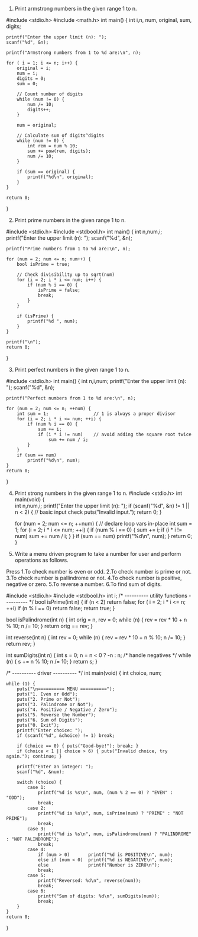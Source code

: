 1. Print armstrong numbers in the given range 1 to n.

#include <stdio.h>
#include <math.h>
int main() {
    int i,n, num, original, sum, digits;

    printf("Enter the upper limit (n): ");
    scanf("%d", &n);

    printf("Armstrong numbers from 1 to %d are:\n", n);

    for ( i = 1; i <= n; i++) {
        original = i;
        num = i;
        digits = 0;
        sum = 0;

        // Count number of digits
        while (num != 0) {
            num /= 10;
            digits++;
        }

        num = original;

        // Calculate sum of digits^digits
        while (num != 0) {
            int rem = num % 10;
            sum += pow(rem, digits);
            num /= 10;
        }

        if (sum == original) {
            printf("%d\n", original);
        }
    }

    return 0;
}


2. Print prime numbers in the given range 1 to n.

#include <stdio.h>
#include <stdbool.h>
int main() {
    int n,num,i;
    printf("Enter the upper limit (n): ");
    scanf("%d", &n);

    printf("Prime numbers from 1 to %d are:\n", n);

    for (num = 2; num <= n; num++) {
        bool isPrime = true;

        // Check divisibility up to sqrt(num)
        for (i = 2; i * i <= num; i++) {
            if (num % i == 0) {
                isPrime = false;
                break;
            }
        }

        if (isPrime) {
            printf("%d ", num);
        }
    }

    printf("\n");
    return 0;
}


3. Print perfect numbers in the given range 1 to n.

#include <stdio.h>
int main() {
    int n,i,num;
    printf("Enter the upper limit (n): ");
    scanf("%d", &n);

    printf("Perfect numbers from 1 to %d are:\n", n);

    for (num = 2; num <= n; ++num) {
        int sum = 1;                 // 1 is always a proper divisor
        for (i = 2; i * i <= num; ++i) {
            if (num % i == 0) {
                sum += i;
                if (i * i != num)    // avoid adding the square root twice
                    sum += num / i;
            }
        }
        if (sum == num)
            printf("%d\n", num);
    }
    return 0;
}


4. Print strong numbers in the given range 1 to n.
#include <stdio.h>
int main(void) {               
    int n,num,i;
    printf("Enter the upper limit (n): ");
    if (scanf("%d", &n) != 1 || n < 2) {   // basic input check
        puts("Invalid input.");
        return 0;
    }

    for (num = 2; num <= n; ++num) {   // declare loop vars in-place
        int sum = 1;
        for (i = 2; i * i <= num; ++i) {
            if (num % i == 0) {
                sum += i;
                if (i * i != num)
                    sum += num / i;
            }
        }
        if (sum == num)
            printf("%d\n", num);
    }
    return 0;
}



5. Write a menu driven program to take a number for user and perform operations as follows.

Press 1.To check number is even or odd.
2.To check number is prime or not.
3.To check number is pallindrome or not.
4.To check number is positive, negative or zero.
5.To reverse a number.
6.To find sum of digits.

#include <stdio.h>
#include <stdbool.h>
int i;
/* ---------- utility functions ---------- */
bool isPrime(int n) {
    if (n < 2) return false;
    for ( i = 2; i * i <= n; ++i)
        if (n % i == 0) return false;
    return true;
}

bool isPalindrome(int n) {
    int orig = n, rev = 0;
    while (n) { rev = rev * 10 + n % 10; n /= 10; }
    return orig == rev;
}

int reverse(int n) {
    int rev = 0;
    while (n) { rev = rev * 10 + n % 10; n /= 10; }
    return rev;
}

int sumDigits(int n) {
    int s = 0; 
    n = n < 0 ? -n : n;          /* handle negatives */
    while (n) { s += n % 10; n /= 10; }
    return s;
}

/* ---------- driver ---------- */
int main(void) {
    int choice, num;

    while (1) {
        puts("\n========== MENU ==========");
        puts("1. Even or Odd");
        puts("2. Prime or Not");
        puts("3. Palindrome or Not");
        puts("4. Positive / Negative / Zero");
        puts("5. Reverse the Number");
        puts("6. Sum of Digits");
        puts("0. Exit");
        printf("Enter choice: ");
        if (scanf("%d", &choice) != 1) break;

        if (choice == 0) { puts("Good-bye!"); break; }
        if (choice < 1 || choice > 6) { puts("Invalid choice, try again."); continue; }

        printf("Enter an integer: ");
        scanf("%d", &num);

        switch (choice) {
            case 1:
                printf("%d is %s\n", num, (num % 2 == 0) ? "EVEN" : "ODD");
                break;
            case 2:
                printf("%d is %s\n", num, isPrime(num) ? "PRIME" : "NOT PRIME");
                break;
            case 3:
                printf("%d is %s\n", num, isPalindrome(num) ? "PALINDROME" : "NOT PALINDROME");
                break;
            case 4:
                if (num > 0)       printf("%d is POSITIVE\n", num);
                else if (num < 0)  printf("%d is NEGATIVE\n", num);
                else               printf("Number is ZERO\n");
                break;
            case 5:
                printf("Reversed: %d\n", reverse(num));
                break;
            case 6:
                printf("Sum of digits: %d\n", sumDigits(num));
                break;
        }
    }
    return 0;
}
